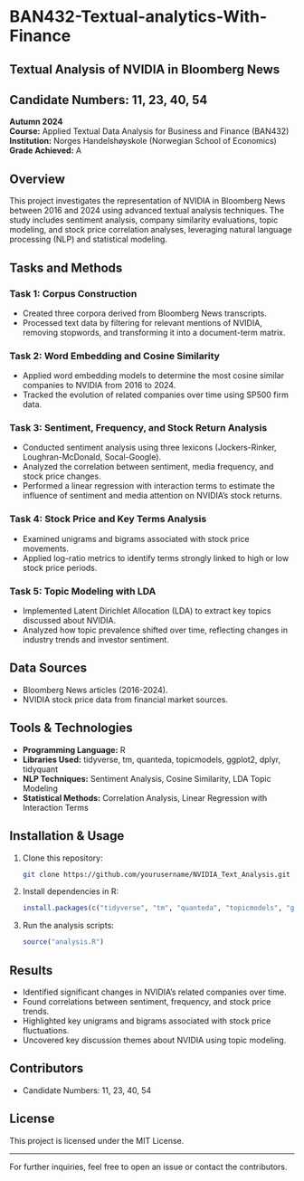 # BAN432-Textual-analytics-With-Finance
## Textual Analysis of NVIDIA in Bloomberg News

## Candidate Numbers: 11, 23, 40, 54

**Autumn 2024**  
**Course:** Applied Textual Data Analysis for Business and Finance (BAN432)  
**Institution:** Norges Handelshøyskole (Norwegian School of Economics)  
**Grade Achieved:** A  

## Overview
This project investigates the representation of NVIDIA in Bloomberg News between 2016 and 2024 using advanced textual analysis techniques. The study includes sentiment analysis, company similarity evaluations, topic modeling, and stock price correlation analyses, leveraging natural language processing (NLP) and statistical modeling. 

## Tasks and Methods

### Task 1: Corpus Construction
- Created three corpora derived from Bloomberg News transcripts.
- Processed text data by filtering for relevant mentions of NVIDIA, removing stopwords, and transforming it into a document-term matrix.

### Task 2: Word Embedding and Cosine Similarity
- Applied word embedding models to determine the most cosine similar companies to NVIDIA from 2016 to 2024.
- Tracked the evolution of related companies over time using SP500 firm data.

### Task 3: Sentiment, Frequency, and Stock Return Analysis
- Conducted sentiment analysis using three lexicons (Jockers-Rinker, Loughran-McDonald, Socal-Google).
- Analyzed the correlation between sentiment, media frequency, and stock price changes.
- Performed a linear regression with interaction terms to estimate the influence of sentiment and media attention on NVIDIA’s stock returns.

### Task 4: Stock Price and Key Terms Analysis
- Examined unigrams and bigrams associated with stock price movements.
- Applied log-ratio metrics to identify terms strongly linked to high or low stock price periods.

### Task 5: Topic Modeling with LDA
- Implemented Latent Dirichlet Allocation (LDA) to extract key topics discussed about NVIDIA.
- Analyzed how topic prevalence shifted over time, reflecting changes in industry trends and investor sentiment.

## Data Sources
- Bloomberg News articles (2016-2024).
- NVIDIA stock price data from financial market sources.

## Tools & Technologies
- **Programming Language:** R
- **Libraries Used:** tidyverse, tm, quanteda, topicmodels, ggplot2, dplyr, tidyquant
- **NLP Techniques:** Sentiment Analysis, Cosine Similarity, LDA Topic Modeling
- **Statistical Methods:** Correlation Analysis, Linear Regression with Interaction Terms

## Installation & Usage
1. Clone this repository:
   ```sh
   git clone https://github.com/yourusername/NVIDIA_Text_Analysis.git
   ```
2. Install dependencies in R:
   ```r
   install.packages(c("tidyverse", "tm", "quanteda", "topicmodels", "ggplot2", "dplyr", "tidyquant"))
   ```
3. Run the analysis scripts:
   ```r
   source("analysis.R")
   ```

## Results
- Identified significant changes in NVIDIA’s related companies over time.
- Found correlations between sentiment, frequency, and stock price trends.
- Highlighted key unigrams and bigrams associated with stock price fluctuations.
- Uncovered key discussion themes about NVIDIA using topic modeling.

## Contributors
- Candidate Numbers: 11, 23, 40, 54

## License
This project is licensed under the MIT License.

---

For further inquiries, feel free to open an issue or contact the contributors.

